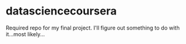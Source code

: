 datasciencecoursera
===================

Required repo for my final project. I'll figure out something to do with it...most likely...
